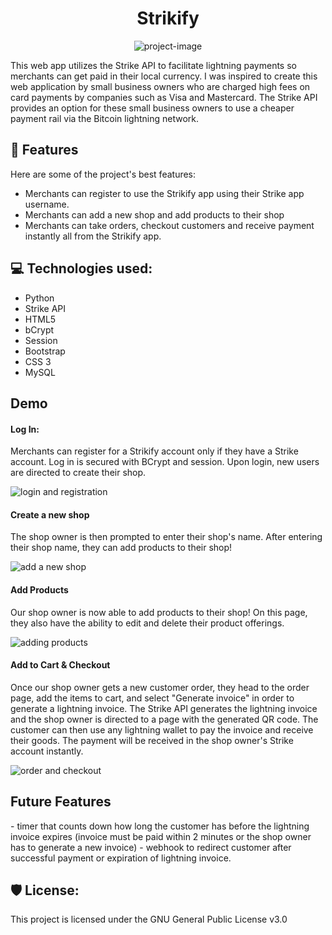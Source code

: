 <h1 align="center" id="title">Strikify</h1>

<p align="center"><img src="https://socialify.git.ci/uamadasun/strikify/image?description=1&amp;descriptionEditable=The%20web%20application%20that%20turns%20any%20phone%20into%20a%20point%20of%20sale&amp;font=Jost&amp;name=1&amp;theme=Light" alt="project-image"></p>

<p id="description">This web app utilizes the Strike API to facilitate lightning payments so merchants can get paid in their local currency. I was inspired to create this web application by small business owners who are charged high fees on card payments by companies such as Visa and Mastercard. The Strike API provides an option for these small business owners to use a cheaper payment rail via the Bitcoin lightning network.</p>

<h2>🧐 Features</h2>

Here are some of the project's best features:

*   Merchants can register to use the Strikify app using their Strike app username.
*   Merchants can add a new shop and add products to their shop
*   Merchants can take orders, checkout customers and receive payment instantly all from the Strikify app.

  
<h2>💻 Technologies used:</h2>

*   Python
*   Strike API
*   HTML5
*   bCrypt
*   Session
*   Bootstrap
*   CSS 3
*   MySQL

<h2>Demo</h2>

<h4>Log In:</h4>
<p>Merchants can register for a Strikify account only if they have a Strike account. Log in is secured with BCrypt and session. Upon login, new users are directed to create their shop.</p>
<img src="https://media.giphy.com/media/3t7PrpazAocBFhPo09/giphy.gif" alt="login and registration"/>

<h4>Create a new shop</h4>
<p>The shop owner is then prompted to enter their shop's name. After entering their shop name, they can add products to their shop!</p>
<img src="https://media.giphy.com/media/QdtrfHKyo90hIp2csI/giphy.gif" alt="add a new shop"/>

<h4>Add Products</h4>
<p>Our shop owner is now able to add products to their shop! On this page, they also have the ability to edit and delete their product offerings.</p>
<img src="https://media.giphy.com/media/wOtf7qIDUbb73wGSST/giphy.gif" alt="adding products"/>

<h4>Add to Cart & Checkout</h4>
<p>Once our shop owner gets a new customer order, they head to the order page, add the items to cart, and select "Generate invoice" in order to generate a lightning invoice. The Strike API generates the lightning invoice and the shop owner is directed to a page with the generated QR code. The customer can then use any lightning wallet to pay the invoice and receive their goods. The payment will be received in the shop owner's Strike account instantly. </p>
<img src="https://media.giphy.com/media/AhlgR8KZafoj52VWbu/giphy.gif" alt="order and checkout"/>


<h2>Future Features</h2>
- timer that counts down how long the customer has before the lightning invoice expires (invoice must be paid within 2 minutes or the shop owner has to generate a new invoice)
- webhook to redirect customer after successful payment or expiration of lightning invoice.

<h2>🛡️ License:</h2>

This project is licensed under the GNU General Public License v3.0
